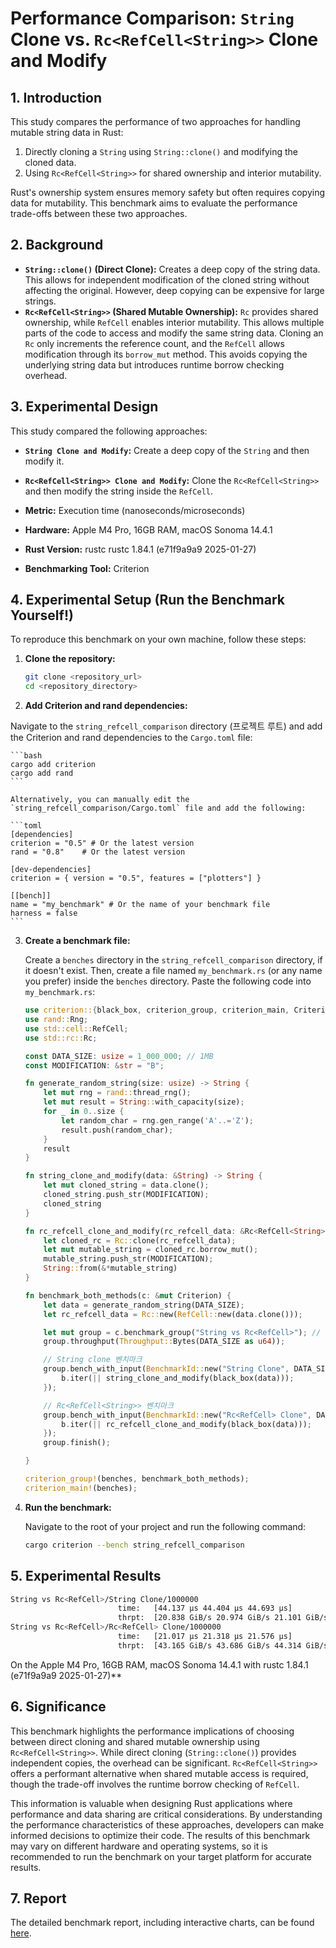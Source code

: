 # Performance Comparison: `String` Clone vs. `Rc<RefCell<String>>` Clone and Modify

## 1. Introduction

This study compares the performance of two approaches for handling mutable string data in Rust:

1.  Directly cloning a `String` using `String::clone()` and modifying the cloned data.
2.  Using `Rc<RefCell<String>>` for shared ownership and interior mutability.

Rust's ownership system ensures memory safety but often requires copying data for mutability. This benchmark aims to evaluate the performance trade-offs between these two approaches.

## 2. Background

*   **`String::clone()` (Direct Clone):** Creates a deep copy of the string data. This allows for independent modification of the cloned string without affecting the original. However, deep copying can be expensive for large strings.
*   **`Rc<RefCell<String>>` (Shared Mutable Ownership):** `Rc` provides shared ownership, while `RefCell` enables interior mutability.  This allows multiple parts of the code to access and modify the same string data. Cloning an `Rc` only increments the reference count, and the `RefCell` allows modification through its `borrow_mut` method. This avoids copying the underlying string data but introduces runtime borrow checking overhead.

## 3. Experimental Design

This study compared the following approaches:

*   **`String Clone and Modify`:** Create a deep copy of the `String` and then modify it.
*   **`Rc<RefCell<String>> Clone and Modify`:** Clone the `Rc<RefCell<String>>` and then modify the string inside the `RefCell`.

*   **Metric:** Execution time (nanoseconds/microseconds)
*   **Hardware:** Apple M4 Pro, 16GB RAM, macOS Sonoma 14.4.1
*   **Rust Version:** rustc rustc 1.84.1 (e71f9a9a9 2025-01-27)
*   **Benchmarking Tool:** Criterion

## 4. Experimental Setup (Run the Benchmark Yourself!)

To reproduce this benchmark on your own machine, follow these steps:

1.  **Clone the repository:**

    ```bash
    git clone <repository_url>
    cd <repository_directory>
    ```

2.  **Add Criterion and rand dependencies:**

   Navigate to the `string_refcell_comparison` directory (프로젝트 루트) and add the Criterion and rand dependencies to the `Cargo.toml` file:

    ```bash
    cargo add criterion
    cargo add rand
    ```

    Alternatively, you can manually edit the `string_refcell_comparison/Cargo.toml` file and add the following:

    ```toml
    [dependencies]
    criterion = "0.5" # Or the latest version
    rand = "0.8"    # Or the latest version

    [dev-dependencies]
    criterion = { version = "0.5", features = ["plotters"] }

    [[bench]]
    name = "my_benchmark" # Or the name of your benchmark file
    harness = false
    ```

3.  **Create a benchmark file:**

    Create a `benches` directory in the `string_refcell_comparison` directory, if it doesn't exist. Then, create a file named `my_benchmark.rs` (or any name you prefer) inside the `benches` directory. Paste the following code into `my_benchmark.rs`:

    ```rust
    use criterion::{black_box, criterion_group, criterion_main, Criterion, BenchmarkId, Throughput};
    use rand::Rng;
    use std::cell::RefCell;
    use std::rc::Rc;

    const DATA_SIZE: usize = 1_000_000; // 1MB
    const MODIFICATION: &str = "B";

    fn generate_random_string(size: usize) -> String {
        let mut rng = rand::thread_rng();
        let mut result = String::with_capacity(size);
        for _ in 0..size {
            let random_char = rng.gen_range('A'..='Z');
            result.push(random_char);
        }
        result
    }

    fn string_clone_and_modify(data: &String) -> String {
        let mut cloned_string = data.clone();
        cloned_string.push_str(MODIFICATION);
        cloned_string
    }

    fn rc_refcell_clone_and_modify(rc_refcell_data: &Rc<RefCell<String>>) -> String {
        let cloned_rc = Rc::clone(rc_refcell_data);
        let mut mutable_string = cloned_rc.borrow_mut();
        mutable_string.push_str(MODIFICATION);
        String::from(&*mutable_string)
    }

    fn benchmark_both_methods(c: &mut Criterion) {
        let data = generate_random_string(DATA_SIZE);
        let rc_refcell_data = Rc::new(RefCell::new(data.clone()));

        let mut group = c.benchmark_group("String vs Rc<RefCell>"); // 단일 그룹
        group.throughput(Throughput::Bytes(DATA_SIZE as u64));

        // String clone 벤치마크
        group.bench_with_input(BenchmarkId::new("String Clone", DATA_SIZE), &data, |b, data| {
            b.iter(|| string_clone_and_modify(black_box(data)));
        });

        // Rc<RefCell<String>> 벤치마크
        group.bench_with_input(BenchmarkId::new("Rc<RefCell> Clone", DATA_SIZE), &rc_refcell_data, |b, data| {
            b.iter(|| rc_refcell_clone_and_modify(black_box(data)));
        });
        group.finish();

    }

    criterion_group!(benches, benchmark_both_methods);
    criterion_main!(benches);
    ```

4.  **Run the benchmark:**

    Navigate to the root of your project and run the following command:

    ```bash
    cargo criterion --bench string_refcell_comparison
    ```

## 5. Experimental Results

```bash
String vs Rc<RefCell>/String Clone/1000000                                                                             
                        time:   [44.137 µs 44.404 µs 44.693 µs]
                        thrpt:  [20.838 GiB/s 20.974 GiB/s 21.101 GiB/s]
String vs Rc<RefCell>/Rc<RefCell> Clone/1000000                                                                             
                        time:   [21.017 µs 21.318 µs 21.576 µs]
                        thrpt:  [43.165 GiB/s 43.686 GiB/s 44.314 GiB/s]
```

On the Apple M4 Pro, 16GB RAM, macOS Sonoma 14.4.1 with rustc 1.84.1 (e71f9a9a9 2025-01-27)**

## 6. Significance

This benchmark highlights the performance implications of choosing between direct cloning and shared mutable ownership using `Rc<RefCell<String>>`. While direct cloning (`String::clone()`) provides independent copies, the overhead can be significant. `Rc<RefCell<String>>` offers a performant alternative when shared mutable access is required, though the trade-off involves the runtime borrow checking of `RefCell`.

This information is valuable when designing Rust applications where performance and data sharing are critical considerations. By understanding the performance characteristics of these approaches, developers can make informed decisions to optimize their code. The results of this benchmark may vary on different hardware and operating systems, so it is recommended to run the benchmark on your target platform for accurate results.

## 7. Report

The detailed benchmark report, including interactive charts, can be found [here](string_refcell_comparison/String%20vs%20Rc_RefCell_/index.html).